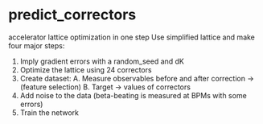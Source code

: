 # predict_correctors
accelerator lattice optimization in one step
Use simplified lattice and make four major steps:
1) Imply gradient errors with a random_seed and dK
2) Optimize the lattice using 24 correctors
3) Create dataset: A. Measure observables before and after correction -> (feature selection) B. Target -> values of correctors
4) Add noise to the data (beta-beating is measured at BPMs with some errors)
5) Train the network

